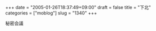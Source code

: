 +++
date = "2005-01-26T18:37:49+09:00"
draft = false
title = "下北"
categories = ["moblog"]
slug = "1340"
+++

<script type="text/javascript" src="http://ieiriblog.jugem.cc/?js=4117"></script>
秘密会議
